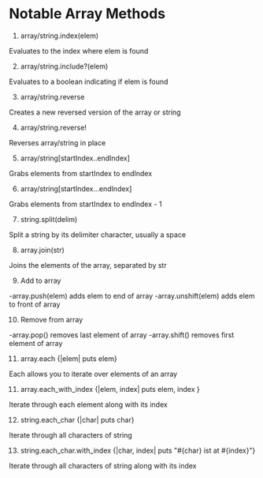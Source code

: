 # Notable Array Methods #

1. array/string.index(elem)

Evaluates to the index where elem is found

2. array/string.include?(elem)

Evaluates to a boolean indicating if elem is found

3. array/string.reverse

Creates a new reversed version of the array or string

4. array/string.reverse!

Reverses array/string in place

5. array/string[startIndex..endIndex]

Grabs elements from startIndex to endIndex

6. array/string[startIndex...endIndex]

Grabs elements from startIndex to endIndex - 1

7. string.split(delim)

Split a string by its delimiter character, usually a space

8. array.join(str)

Joins the elements of the array, separated by str

9. Add to array

-array.push(elem) adds elem to end of array
-array.unshift(elem) adds elem to front of array

10. Remove from array

-array.pop() removes last element of array
-array.shift() removes first element of array

11. array.each {|elem| puts elem}

Each allows you to iterate over elements of an array

11. array.each_with_index {|elem, index| puts elem, index }

Iterate through each element along with its index

 12. string.each_char {|char| puts char}

 Iterate through all characters of string

 13. string.each_char.with_index {|char, index| puts "#{char} ist at #{index}"}

 Iterate through all characters of string along with its index
